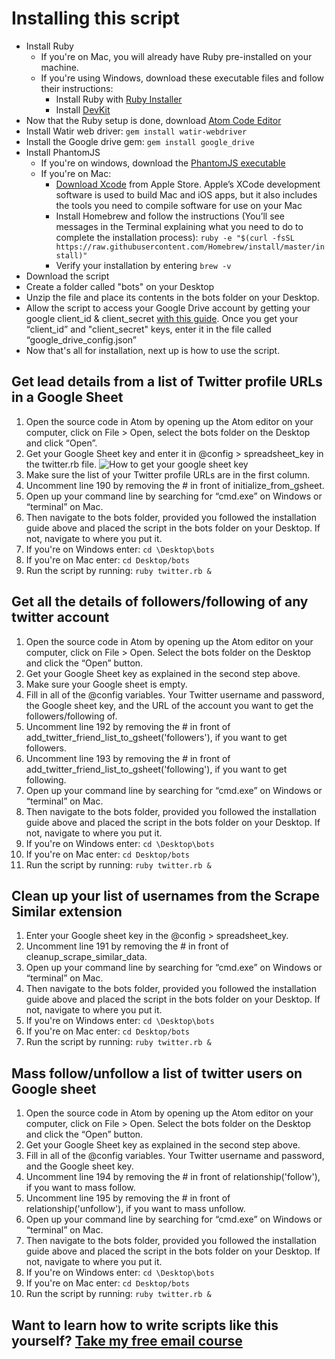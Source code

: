 # Installing this script
* Install Ruby
  * If you're on Mac, you will already have Ruby pre-installed on your machine.
  * If you're using Windows, download these executable files and follow their instructions:
    * Install Ruby with [Ruby Installer](https://rubyinstaller.org/downloads)
    * Install [DevKit](https://rubyinstaller.org/add-ons/devkit)
* Now that the Ruby setup is done, download [Atom Code Editor](https://atom.io)
* Install Watir web driver: `gem install watir-webdriver`
* Install the Google drive gem: `gem install google_drive`
* Install PhantomJS
  * If you're on windows, download the [PhantomJS executable](https://bitbucket.org/ariya/phantomjs/downloads/phantomjs-2.1.1-windows.zip)
  * If you're on Mac:
    * [Download Xcode](https://developer.apple.com/xcode) from Apple Store. Apple’s XCode development software is used to build Mac and iOS apps, but it also includes the tools you need to compile software for use on your Mac
    * Install Homebrew and follow the instructions (You’ll see messages in the Terminal explaining what you need to do to complete the installation process): `ruby -e "$(curl -fsSL https://raw.githubusercontent.com/Homebrew/install/master/install)"`
    * Verify your installation by entering `brew -v`
* Download the script
* Create a folder called "bots" on your Desktop
* Unzip the file and place its contents in the bots folder on your Desktop.
* Allow the script to access your Google Drive account by getting your google client_id & client_secret [with this guide](https://www.scrappycabin.com/guides/google-drive-authorisation). Once you get your “client_id” and "client_secret" keys, enter it in the file called “google_drive_config.json”
* Now that's all for installation, next up is how to use the script.


## Get lead details from a list of Twitter profile URLs in a Google Sheet
1. Open the source code in Atom by opening up the Atom editor on your computer, click on File > Open, select the bots folder on the Desktop and click “Open”.
1. Get your Google Sheet key and enter it in @config > spreadsheet_key in the twitter.rb file.
![How to get your google sheet key](https://lh4.googleusercontent.com/7Q0oulBdGR94PRNN8byIgHXDSj5AqEnntrIf9IV4sNLCLX81VRPiaVAb0YMmUvEamaS9u8vsN_vjp2AJpse6KyLkgH20SZN3GrxGVma-WBeVitepnMC_ecBaGOzIwQP_NyMnGbI9)
1. Make sure the list of your Twitter profile URLs are in the first column.
1. Uncomment line 190 by removing the # in front of initialize_from_gsheet.
1. Open up your command line by searching for “cmd.exe” on Windows or “terminal” on Mac.
1. Then navigate to the bots folder, provided you followed the installation guide above and placed the script in the bots folder on your Desktop. If not, navigate to where you put it.
 1. If you're on Windows enter: `cd \Desktop\bots`
 1. If you're on Mac enter: `cd Desktop/bots`
1. Run the script by running: `ruby twitter.rb &`

## Get all the details of followers/following of any twitter account
1. Open the source code in Atom by opening up the Atom editor on your computer, click on File > Open. Select the bots folder on the Desktop and click the “Open” button.
1. Get your Google Sheet key as explained in the second step above.
1. Make sure your Google sheet is empty.
1. Fill in all of the @config variables. Your Twitter username and password, the Google sheet key, and the URL of the account you want to get the followers/following of.
1. Uncomment line 192 by removing the # in front of add_twitter_friend_list_to_gsheet('followers'), if you want to get followers.
1. Uncomment line 193 by removing the # in front of add_twitter_friend_list_to_gsheet('following'), if you want to get following.
1. Open up your command line by searching for “cmd.exe” on Windows or “terminal” on Mac.
1. Then navigate to the bots folder, provided you followed the installation guide above and placed the script in the bots folder on your Desktop. If not, navigate to where you put it.
 1. If you're on Windows enter: `cd \Desktop\bots`
 1. If you're on Mac enter: `cd Desktop/bots`
1. Run the script by running: `ruby twitter.rb &`

## Clean up your list of usernames from the Scrape Similar extension
1. Enter your Google sheet key in the @config > spreadsheet_key.
1. Uncomment line 191 by removing the # in front of cleanup_scrape_similar_data.
1. Open up your command line by searching for “cmd.exe” on Windows or “terminal” on Mac.
1. Then navigate to the bots folder, provided you followed the installation guide above and placed the script in the bots folder on your Desktop. If not, navigate to where you put it.
 1. If you're on Windows enter: `cd \Desktop\bots`
 1. If you're on Mac enter: `cd Desktop/bots`
1. Run the script by running: `ruby twitter.rb &`

## Mass follow/unfollow a list of twitter users on Google sheet
1. Open the source code in Atom by opening up the Atom editor on your computer, click on File > Open. Select the bots folder on the Desktop and click the “Open” button.
1. Get your Google Sheet key as explained in the second step above.
1. Fill in all of the @config variables. Your Twitter username and password, and the Google sheet key.
1. Uncomment line 194 by removing the # in front of relationship('follow'), if you want to mass follow.
1. Uncomment line 195 by removing the # in front of relationship('unfollow'), if you want to mass unfollow.
1. Open up your command line by searching for “cmd.exe” on Windows or “terminal” on Mac.
1. Then navigate to the bots folder, provided you followed the installation guide above and placed the script in the bots folder on your Desktop. If not, navigate to where you put it.
 1. If you're on Windows enter: `cd \Desktop\bots`
 1. If you're on Mac enter: `cd Desktop/bots`
1. Run the script by running: `ruby twitter.rb &`


## ​Want to learn how to write scripts like this yourself? [Take my free email course](https://www.scrappycabin.com/first-steps)
